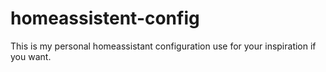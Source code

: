 # homeassistent-config
This is my personal homeassistant configuration use for your inspiration if you want.
